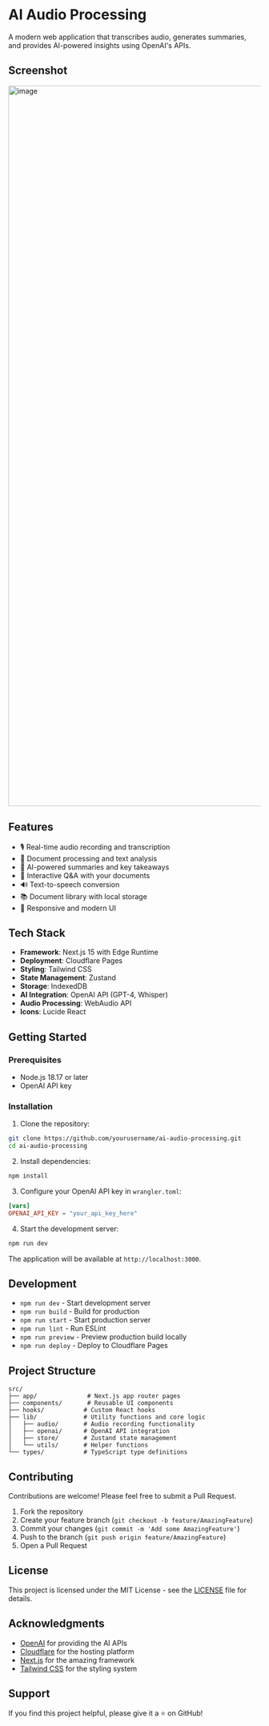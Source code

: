 # AI Audio Processing

A modern web application that transcribes audio, generates summaries, and provides AI-powered insights using OpenAI's APIs.

## Screenshot

<img width="1440" alt="image" src="https://github.com/user-attachments/assets/da469c53-7953-45b4-a50f-ee4364713b7d" />


## Features

- 🎙️ Real-time audio recording and transcription
- 📝 Document processing and text analysis
- 🤖 AI-powered summaries and key takeaways
- 💬 Interactive Q&A with your documents
- 🔊 Text-to-speech conversion
- 📚 Document library with local storage
- 🎯 Responsive and modern UI

## Tech Stack

- **Framework**: Next.js 15 with Edge Runtime
- **Deployment**: Cloudflare Pages
- **Styling**: Tailwind CSS
- **State Management**: Zustand
- **Storage**: IndexedDB
- **AI Integration**: OpenAI API (GPT-4, Whisper)
- **Audio Processing**: WebAudio API
- **Icons**: Lucide React

## Getting Started

### Prerequisites

- Node.js 18.17 or later
- OpenAI API key

### Installation

1. Clone the repository:
```bash
git clone https://github.com/yourusername/ai-audio-processing.git
cd ai-audio-processing
```

2. Install dependencies:
```bash
npm install
```

3. Configure your OpenAI API key in `wrangler.toml`:
```toml
[vars]
OPENAI_API_KEY = "your_api_key_here"
```

4. Start the development server:
```bash
npm run dev
```

The application will be available at `http://localhost:3000`.

## Development

- `npm run dev` - Start development server
- `npm run build` - Build for production
- `npm run start` - Start production server
- `npm run lint` - Run ESLint
- `npm run preview` - Preview production build locally
- `npm run deploy` - Deploy to Cloudflare Pages

## Project Structure

```
src/
├── app/              # Next.js app router pages
├── components/       # Reusable UI components
├── hooks/           # Custom React hooks
├── lib/             # Utility functions and core logic
│   ├── audio/       # Audio recording functionality
│   ├── openai/      # OpenAI API integration
│   ├── store/       # Zustand state management
│   └── utils/       # Helper functions
└── types/           # TypeScript type definitions
```

## Contributing

Contributions are welcome! Please feel free to submit a Pull Request.

1. Fork the repository
2. Create your feature branch (`git checkout -b feature/AmazingFeature`)
3. Commit your changes (`git commit -m 'Add some AmazingFeature'`)
4. Push to the branch (`git push origin feature/AmazingFeature`)
5. Open a Pull Request

## License

This project is licensed under the MIT License - see the [LICENSE](LICENSE) file for details.

## Acknowledgments

- [OpenAI](https://openai.com/) for providing the AI APIs
- [Cloudflare](https://www.cloudflare.com/) for the hosting platform
- [Next.js](https://nextjs.org/) for the amazing framework
- [Tailwind CSS](https://tailwindcss.com/) for the styling system

## Support

If you find this project helpful, please give it a ⭐️ on GitHub!
